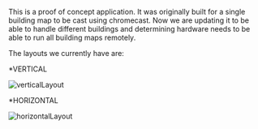 This is a proof of concept application.  It was originally built for a single building map to be cast using chromecast.  Now we are updating it to be able to handle different buildings and determining hardware needs to be able to run all building maps remotely. 

The layouts we currently have are:

*VERTICAL

![verticalLayout](https://user-images.githubusercontent.com/29530700/56745175-1b46d580-6737-11e9-9cc1-d1e400b937b9.png)

*HORIZONTAL

![horizontalLayout](https://user-images.githubusercontent.com/29530700/56745327-619c3480-6737-11e9-9bb9-eb4812acfb55.png)

